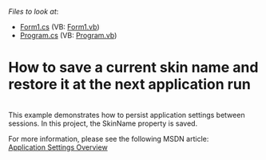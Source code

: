 <!-- default file list -->
*Files to look at*:

* [Form1.cs](./CS/WindowsApplication1/Form1.cs) (VB: [Form1.vb](./VB/WindowsApplication1/Form1.vb))
* [Program.cs](./CS/WindowsApplication1/Program.cs) (VB: [Program.vb](./VB/WindowsApplication1/Program.vb))
<!-- default file list end -->
# How to save a current skin name and restore it at the next application run


<p><br />
This example demonstrates how to persist application settings between sessions. In this project, the SkinName property is saved. </p><p>For more information, please see the following MSDN article:<br />
<a href="http://msdn.microsoft.com/en-us/library/k4s6c3a0.aspx">Application Settings Overview</a></p>

<br/>


